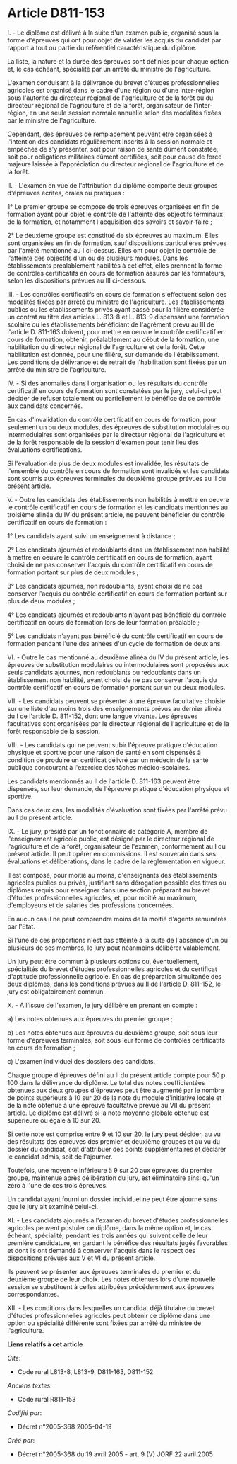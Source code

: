 # Article D811-153

I. - Le diplôme est délivré à la suite d'un examen public, organisé sous la forme d'épreuves qui ont pour objet de valider
les acquis du candidat par rapport à tout ou partie du référentiel caractéristique du diplôme.

La liste, la nature et la durée des épreuves sont définies pour chaque option et, le cas échéant, spécialité par un arrêté du
ministre de l'agriculture.

L'examen conduisant à la délivrance du brevet d'études professionnelles agricoles est organisé dans le cadre d'une région ou
d'une inter-région sous l'autorité du directeur régional de l'agriculture et de la forêt ou du directeur régional de
l'agriculture et de la forêt, organisateur de l'inter-région, en une seule session normale annuelle selon des modalités
fixées par le ministre de l'agriculture.

Cependant, des épreuves de remplacement peuvent être organisées à l'intention des candidats régulièrement inscrits à la
session normale et empêchés de s'y présenter, soit pour raison de santé dûment constatée, soit pour obligations militaires
dûment certifiées, soit pour cause de force majeure laissée à l'appréciation du directeur régional de l'agriculture et de la
forêt.

II. - L'examen en vue de l'attribution du diplôme comporte deux groupes d'épreuves écrites, orales ou pratiques :

1° Le premier groupe se compose de trois épreuves organisées en fin de formation ayant pour objet le contrôle de l'atteinte
des objectifs terminaux de la formation, et notamment l'acquisition des savoirs et savoir-faire ;

2° Le deuxième groupe est constitué de six épreuves au maximum. Elles sont organisées en fin de formation, sauf dispositions
particulières prévues par l'arrêté mentionné au I ci-dessus. Elles ont pour objet le contrôle de l'atteinte des objectifs
d'un ou de plusieurs modules. Dans les établissements préalablement habilités à cet effet, elles prennent la forme de
contrôles certificatifs en cours de formation assurés par les formateurs, selon les dispositions prévues au III ci-dessous.

III. - Les contrôles certificatifs en cours de formation s'effectuent selon des modalités fixées par arrêté du ministre de
l'agriculture. Les établissements publics ou les établissements privés ayant passé pour la filière considérée un contrat au
titre des articles L. 813-8 et L. 813-9 dispensant une formation scolaire ou les établissements bénéficiant de l'agrément
prévu au III de l'article D. 811-163 doivent, pour mettre en oeuvre le contrôle certificatif en cours de formation, obtenir,
préalablement au début de la formation, une habilitation du directeur régional de l'agriculture et de la forêt. Cette
habilitation est donnée, pour une filière, sur demande de l'établissement. Les conditions de délivrance et de retrait de
l'habilitation sont fixées par un arrêté du ministre de l'agriculture.

IV. - Si des anomalies dans l'organisation ou les résultats du contrôle certificatif en cours de formation sont constatées
par le jury, celui-ci peut décider de refuser totalement ou partiellement le bénéfice de ce contrôle aux candidats concernés.

En cas d'invalidation du contrôle certificatif en cours de formation, pour seulement un ou deux modules, des épreuves de
substitution modulaires ou intermodulaires sont organisées par le directeur régional de l'agriculture et de la forêt
responsable de la session d'examen pour tenir lieu des évaluations certifications.

Si l'évaluation de plus de deux modules est invalidée, les résultats de l'ensemble du contrôle en cours de formation sont
invalidés et les candidats sont soumis aux épreuves terminales du deuxième groupe prévues au II du présent article.

V. - Outre les candidats des établissements non habilités à mettre en oeuvre le contrôle certificatif en cours de formation
et les candidats mentionnés au troisième alinéa du IV du présent article, ne peuvent bénéficier du contrôle certificatif en
cours de formation :

1° Les candidats ayant suivi un enseignement à distance ;

2° Les candidats ajournés et redoublants dans un établissement non habilité à mettre en oeuvre le contrôle certificatif en
cours de formation, ayant choisi de ne pas conserver l'acquis du contrôle certificatif en cours de formation portant sur plus
de deux modules ;

3° Les candidats ajournés, non redoublants, ayant choisi de ne pas conserver l'acquis du contrôle certificatif en cours de
formation portant sur plus de deux modules ;

4° Les candidats ajournés et redoublants n'ayant pas bénéficié du contrôle certificatif en cours de formation lors de leur
formation préalable ;

5° Les candidats n'ayant pas bénéficié du contrôle certificatif en cours de formation pendant l'une des années d'un cycle de
formation de deux ans.

VI. - Outre le cas mentionné au deuxième alinéa du IV du présent article, les épreuves de substitution modulaires ou
intermodulaires sont proposées aux seuls candidats ajournés, non redoublants ou redoublants dans un établissement non
habilité, ayant choisi de ne pas conserver l'acquis du contrôle certificatif en cours de formation portant sur un ou deux
modules.

VII. - Les candidats peuvent se présenter à une épreuve facultative choisie sur une liste d'au moins trois des enseignements
prévus au dernier alinéa du I de l'article D. 811-152, dont une langue vivante. Les épreuves facultatives sont organisées par
le directeur régional de l'agriculture et de la forêt responsable de la session.

VIII. - Les candidats qui ne peuvent subir l'épreuve pratique d'éducation physique et sportive pour une raison de santé en
sont dispensés à condition de produire un certificat délivré par un médecin de la santé publique concourant à l'exercice des
tâches médico-scolaires.

Les candidats mentionnés au II de l'article D. 811-163 peuvent être dispensés, sur leur demande, de l'épreuve pratique
d'éducation physique et sportive.

Dans ces deux cas, les modalités d'évaluation sont fixées par l'arrêté prévu au I du présent article.

IX. - Le jury, présidé par un fonctionnaire de catégorie A, membre de l'enseignement agricole public, est désigné par le
directeur régional de l'agriculture et de la forêt, organisateur de l'examen, conformément au I du présent article. Il peut
opérer en commissions. Il est souverain dans ses évaluations et délibérations, dans le cadre de la réglementation en vigueur.

Il est composé, pour moitié au moins, d'enseignants des établissements agricoles publics ou privés, justifiant sans
dérogation possible des titres ou diplômes requis pour enseigner dans une section préparant au brevet d'études
professionnelles agricoles, et, pour moitié au maximum, d'employeurs et de salariés des professions concernées.

En aucun cas il ne peut comprendre moins de la moitié d'agents rémunérés par l'Etat.

Si l'une de ces proportions n'est pas atteinte à la suite de l'absence d'un ou plusieurs de ses membres, le jury peut
néanmoins délibérer valablement.

Un jury peut être commun à plusieurs options ou, éventuellement, spécialités du brevet d'études professionnelles agricoles et
du certificat d'aptitude professionnelle agricole. En cas de préparation simultanée des deux diplômes, dans les conditions
prévues au II de l'article D. 811-152, le jury est obligatoirement commun.

X. - A l'issue de l'examen, le jury délibère en prenant en compte :

a) Les notes obtenues aux épreuves du premier groupe ;

b) Les notes obtenues aux épreuves du deuxième groupe, soit sous leur forme d'épreuves terminales, soit sous leur forme de
contrôles certificatifs en cours de formation ;

c) L'examen individuel des dossiers des candidats.

Chaque groupe d'épreuves défini au II du présent article compte pour 50 p. 100 dans la délivrance du diplôme. Le total des
notes coefficientées obtenues aux deux groupes d'épreuves peut être augmenté par le nombre de points supérieurs à 10 sur 20
de la note du module d'initiative locale et de la note obtenue à une épreuve facultative prévue au VII du présent article. Le
diplôme est délivré si la note moyenne globale obtenue est supérieure ou égale à 10 sur 20.

Si cette note est comprise entre 9 et 10 sur 20, le jury peut décider, au vu des résultats des épreuves des premier et
deuxième groupes et au vu du dossier du candidat, soit d'attribuer des points supplémentaires et déclarer le candidat admis,
soit de l'ajourner.

Toutefois, une moyenne inférieure à 9 sur 20 aux épreuves du premier groupe, maintenue après délibération du jury, est
éliminatoire ainsi qu'un zéro à l'une de ces trois épreuves.

Un candidat ayant fourni un dossier individuel ne peut être ajourné sans que le jury ait examiné celui-ci.

XI. - Les candidats ajournés à l'examen du brevet d'études professionnelles agricoles peuvent postuler ce diplôme, dans la
même option et, le cas échéant, spécialité, pendant les trois années qui suivent celle de leur première candidature, en
gardant le bénéfice des résultats jugés favorables et dont ils ont demandé à conserver l'acquis dans le respect des
dispositions prévues aux V et VI du présent article.

Ils peuvent se présenter aux épreuves terminales du premier et du deuxième groupe de leur choix. Les notes obtenues lors
d'une nouvelle session se substituent à celles attribuées précédemment aux épreuves correspondantes.

XII. - Les conditions dans lesquelles un candidat déjà titulaire du brevet d'études professionnelles agricoles peut obtenir
ce diplôme dans une option ou spécialité différente sont fixées par arrêté du ministre de l'agriculture.

**Liens relatifs à cet article**

_Cite_:

  - Code rural L813-8, L813-9, D811-163, D811-152

_Anciens textes_:

  - Code rural R811-153

_Codifié par_:

  - Décret n°2005-368 2005-04-19

_Créé par_:

  - Décret n°2005-368 du 19 avril 2005 - art. 9 (V) JORF 22 avril 2005
